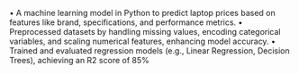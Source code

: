 • A machine learning model in Python to predict laptop prices based on features like brand, specifications, and performance metrics. • Preprocessed datasets by handling missing values, encoding categorical variables, and scaling numerical features, enhancing model accuracy. • Trained and evaluated regression models (e.g., Linear Regression, Decision Trees), achieving an R2 score of 85%
